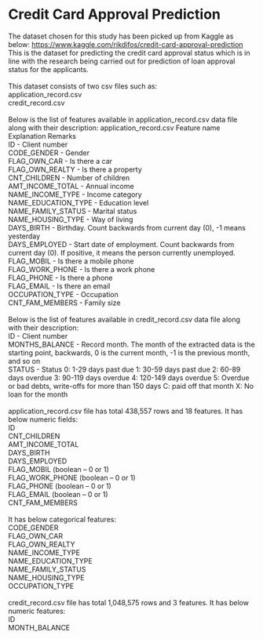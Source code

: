 # Credit Card Approval Prediction

The dataset chosen for this study has been picked up from Kaggle as below:
https://www.kaggle.com/rikdifos/credit-card-approval-prediction
<br/> This is the dataset for predicting the credit card approval status which is in line with the research being carried out for prediction of loan approval status for the applicants. <br/> <br/> This dataset consists of two csv files such as:
<br/> application_record.csv
<br/> credit_record.csv
<br/> <br/>
Below is the list of features available in application_record.csv data file along with their description: application_record.csv Feature name Explanation Remarks
<br/> ID - Client number
<br/> CODE_GENDER - Gender
<br/> FLAG_OWN_CAR - Is there a car
<br/> FLAG_OWN_REALTY - Is there a property
<br/> CNT_CHILDREN - Number of children
<br/> AMT_INCOME_TOTAL - Annual income
<br/> NAME_INCOME_TYPE - Income category
<br/> NAME_EDUCATION_TYPE - Education level
<br/> NAME_FAMILY_STATUS - Marital status
<br/> NAME_HOUSING_TYPE - Way of living
<br/> DAYS_BIRTH - Birthday. Count backwards from current day (0), -1 means yesterday
<br/> DAYS_EMPLOYED - Start date of employment. Count backwards from current day (0). If positive, it means the person currently unemployed.
<br/> FLAG_MOBIL - Is there a mobile phone
<br/> FLAG_WORK_PHONE - Is there a work phone
<br/> FLAG_PHONE - Is there a phone
<br/> FLAG_EMAIL - Is there an email
<br/> OCCUPATION_TYPE - Occupation
<br/> CNT_FAM_MEMBERS - Family size
<br/> 
<br/> Below is the list of features available in credit_record.csv data file along with their description:
<br/> ID - Client number 
<br/> MONTHS_BALANCE - Record month. The month of the extracted data is the starting point, backwards, 0 is the current month, -1 is the previous month, and so on 
<br/> STATUS - Status 0: 1-29 days past due 1: 30-59 days past due 2: 60-89 days overdue 3: 90-119 days overdue 4: 120-149 days overdue 5: Overdue or bad debts, write-offs for more than 150 days C: paid off that month X: No loan for the month
<br/> <br/> 
application_record.csv file has total 438,557 rows and 18 features. It has below numeric fields:
<br/> ID
<br/> CNT_CHILDREN
<br/> AMT_INCOME_TOTAL
<br/> DAYS_BIRTH
<br/> DAYS_EMPLOYED
<br/> FLAG_MOBIL (boolean – 0 or 1)
<br/> FLAG_WORK_PHONE (boolean – 0 or 1)
<br/> FLAG_PHONE (boolean – 0 or 1)
<br/> FLAG_EMAIL (boolean – 0 or 1)
<br/> CNT_FAM_MEMBERS
<br/> <br/> 
It has below categorical features:
<br/> CODE_GENDER
<br/> FLAG_OWN_CAR
<br/> FLAG_OWN_REALTY
<br/> NAME_INCOME_TYPE
<br/> NAME_EDUCATION_TYPE
<br/> NAME_FAMILY_STATUS
<br/> NAME_HOUSING_TYPE
<br/> OCCUPATION_TYPE
<br/> <br/> 
credit_record.csv file has total 1,048,575 rows and 3 features. It has below numeric features:
<br/> ID
<br/> MONTH_BALANCE
